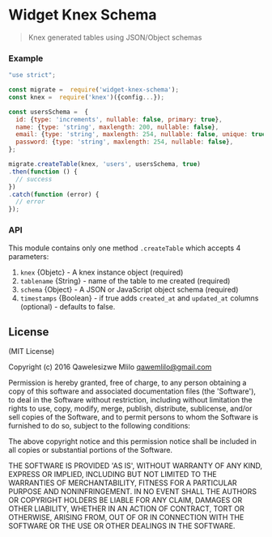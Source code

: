 # Widget Knex Schema
> Knex generated tables using JSON/Object schemas


### Example

```javascript
"use strict";

const migrate =  require('widget-knex-schema');
const knex =  require('knex')({config...});

const usersSchema =  {
  id: {type: 'increments', nullable: false, primary: true},
  name: {type: 'string', maxlength: 200, nullable: false},
  email: {type: 'string', maxlength: 254, nullable: false, unique: true},
  password: {type: 'string', maxlength: 254, nullable: false},
};

migrate.createTable(knex, 'users', usersSchema, true)
.then(function () {
  // success
})
.catch(function (error) {
  // error
});

```

### API
This module contains only one method `.createTable` which accepts 4 parameters:

  1. `knex` {Objetc} - A knex instance object (required)
  2. `tablename` {String} - name of the table to me created (required)
  3. `schema` {Object} - A JSON or JavaScript object schema (required)
  4. `timestamps` {Boolean} - if true adds `created_at` and `updated_at` columns (optional) - defaults to false.


License
-------

(MIT License)

Copyright (c) 2016 Qawelesizwe Mlilo <qawemlilo@gmail.com>

Permission is hereby granted, free of charge, to any person obtaining a copy of this software and associated documentation files (the 'Software'), to deal in the Software without restriction, including without limitation the rights to use, copy, modify, merge, publish, distribute, sublicense, and/or sell copies of the Software, and to permit persons to whom the Software is furnished to do so, subject to the following conditions:

The above copyright notice and this permission notice shall be included in all copies or substantial portions of the Software.

THE SOFTWARE IS PROVIDED 'AS IS', WITHOUT WARRANTY OF ANY KIND, EXPRESS OR IMPLIED, INCLUDING BUT NOT LIMITED TO THE WARRANTIES OF MERCHANTABILITY, FITNESS FOR A PARTICULAR PURPOSE AND NONINFRINGEMENT. IN NO EVENT SHALL THE AUTHORS OR COPYRIGHT HOLDERS BE LIABLE FOR ANY CLAIM, DAMAGES OR OTHER LIABILITY, WHETHER IN AN ACTION OF CONTRACT, TORT OR OTHERWISE, ARISING FROM, OUT OF OR IN CONNECTION WITH THE SOFTWARE OR THE USE OR OTHER DEALINGS IN THE SOFTWARE.
